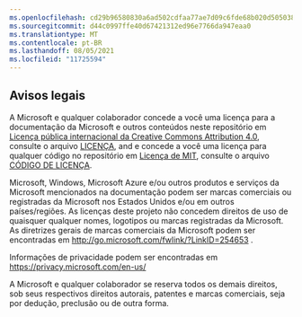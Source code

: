 ```yaml
---
ms.openlocfilehash: cd29b96580830a6ad502cdfaa77ae7d09c6fde68b020d505038428a7c2510b88
ms.sourcegitcommit: d44c0997ffe40d67421312ed96e7766da947eaa0
ms.translationtype: MT
ms.contentlocale: pt-BR
ms.lasthandoff: 08/05/2021
ms.locfileid: "11725594"
---
```

## <a name="legal-notices"></a>Avisos legais
A Microsoft e qualquer colaborador concede a você uma licença para a documentação da Microsoft e outros conteúdos neste repositório em [Licença pública internacional da Creative Commons Attribution 4.0](https://creativecommons.org/licenses/by/4.0/legalcode), consulte o arquivo [LICENÇA](LICENSE), and e concede a você uma licença para qualquer código no repositório em [Licença de MIT](https://opensource.org/licenses/MIT), consulte o arquivo [CÓDIGO DE LICENÇA](LICENSE-CODE).

Microsoft, Windows, Microsoft Azure e/ou outros produtos e serviços da Microsoft mencionados na documentação podem ser marcas comerciais ou registradas da Microsoft nos Estados Unidos e/ou em outros países/regiões.
As licenças deste projeto não concedem direitos de uso de quaisquer qualquer nomes, logotipos ou marcas registradas da Microsoft.
As diretrizes gerais de marcas comerciais da Microsoft podem ser encontradas em http://go.microsoft.com/fwlink/?LinkID=254653 .

Informações de privacidade podem ser encontradas em https://privacy.microsoft.com/en-us/

A Microsoft e qualquer colaborador se reserva todos os demais direitos, sob seus respectivos direitos autorais, patentes e marcas comerciais, seja por dedução, preclusão ou de outra forma.